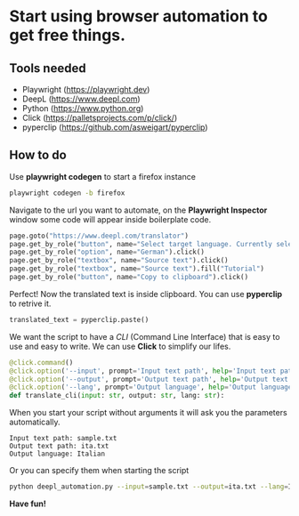 # Start using browser automation to get free things.

## Tools needed
* Playwright (https://playwright.dev)
* DeepL (https://www.deepl.com)
* Python (https://www.python.org)
* Click (https://palletsprojects.com/p/click/)
* pyperclip (https://github.com/asweigart/pyperclip)


## How to do

Use **playwright codegen** to start a firefox instance

```sh
playwright codegen -b firefox
```

Navigate to the url you want to automate, on the **Playwright Inspector** window some code will appear inside boilerplate code.

```python
page.goto("https://www.deepl.com/translator")
page.get_by_role("button", name="Select target language. Currently selected: English (US)").click()
page.get_by_role("option", name="German").click()
page.get_by_role("textbox", name="Source text").click()
page.get_by_role("textbox", name="Source text").fill("Tutorial")
page.get_by_role("button", name="Copy to clipboard").click()
```


Perfect! Now the translated text is inside clipboard. You can use **pyperclip** to retrive it.

```python
translated_text = pyperclip.paste()
```

We want the script to have a *CLI* (Command Line Interface) that is easy to use and easy to write. We can use **Click** to simplify our lifes.

```python
@click.command()
@click.option('--input', prompt='Input text path', help='Input text path')
@click.option('--output', prompt='Output text path', help='Output text path')
@click.option('--lang', prompt='Output language', help='Output language')
def translate_cli(input: str, output: str, lang: str):
```

When you start your script without arguments it will ask you the parameters automatically.

    Input text path: sample.txt
    Output text path: ita.txt
    Output language: Italian

Or you can specify them when starting the script

```sh
python deepl_automation.py --input=sample.txt --output=ita.txt --lang=Italian
```
**Have fun!**
